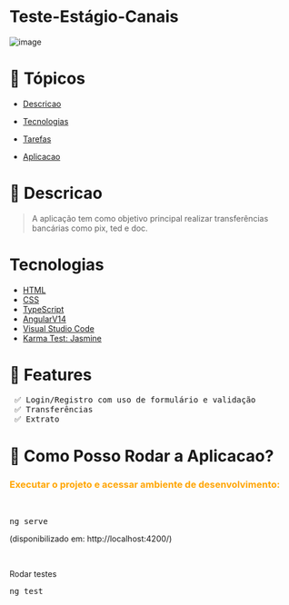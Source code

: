 <h1>Teste-Estágio-Canais</h1>

![image](https://lh3.googleusercontent.com/GFYvXUj9BnyLYGQkFMBl7uoNhqZ0d8dEn3ByySfBjSch1v1-Y2auO57uR4iVMwfCIWwJWGj0P9CDKlLl5bzmOXoHnRoKMPyepJ0aCSftVBr2MStbqw0tBPkgWJaxuJHcVyXOtr8uiB6mVuN_5IweOKSjrYZ21x3Y0sGA5v2cmFtHlSAa-49xySxbcRSyQEJNju-TnqXqsxujXS8vDfXFagXPajKoVTev50EixMLvAVBM0Yo3SaLf0ct_kbkpxc5i3WLYb_BYhSSYAdjwd3UM4K3xIX8t0W22FDYBrjGGbEjyPTN8k1-e4BLq_LpML_ZFAZMN0BWoRDJhbaMFks6V6mY9FNxMR5QKoIwnxHQr8SVxR_jmec9Ezi9kQa9uYn4qDOwcTpP5gE7b7Q6gfwfI3hsnGRbwQqPUD4_6aX55Gk9X0kWVLaOurYe7QG1uFqkvD7eEs3TOebICFu2QyPMKvIQANPU7Klaj8khb6XYRtsHN8yDTDMqm7C6OOHs7mngGRWgGxNNKZktC4h5QBGaShfKaiB9BW0jDuqnqAphdks9XwrxYIPfFbEXpZe8ks-uqMYC5sixeiDdDVWWOy6HeUhpYpDpECI68PwxSoKMsOiZ3ze6LgHOjxDiHh_aryD1izm681ouxKDzLG1RiDymqpTWOUB_IXGJCKkAx-GCTxtr4ZawXsG9_LDL-x6tqE0NE1QIvhDPkNOAgvCM-lErG7QK6AELEKcY1D8oBeUqu4T5lvgl8ma8nLJfdyw02UC78ryiFHd7BJol_dSrmFyNLYlUq4axjF-GLdcAeBmu43Oc62PFM14NZ9s0ERw0aaoMM4bA4Sj6QNkjzVvWJeBQmQIarMBiZnMeei-BglIfegORsoL6f5odnkky4zqT3EMSeVEfTR1lubxGTGdOe4HxbzOBG5rqhVTl-YFs9sPYeqRttmCwQ5A=w1896-h927-no?authuser=0)

# 📌 Tópicos

<!--ts-->

- [Descricao](#-Descricao)
- [Tecnologias](#-Tecnologias)
- [Tarefas](#-Features)
- [Aplicacao](#-Como-Posso-Rodar-a-Aplicacao?)
  
  <!--te-->

# 📄 Descricao

> A aplicação tem como objetivo principal realizar transferências bancárias como pix, ted e doc.

# Tecnologias

- [HTML](https://developer.mozilla.org/en-US/docs/Web/HTML)
- [CSS](https://developer.mozilla.org/pt-BR/docs/Web/CSS)
- [TypeScript](https://www.typescriptlang.org)
- [AngularV14](https://angular.io/)
- [Visual Studio Code](https://code.visualstudio.com/)
- [Karma Test: Jasmine](https://jasmine.github.io/)

# 🎯 Features

<pre>
 ✅ Login/Registro com uso de formulário e validação
 ✅ Transferências
 ✅ Extrato
</pre>

# 📑 Como Posso Rodar a Aplicacao?

<h3 style='color: orange'>Executar o projeto e acessar ambiente de desenvolvimento:</h3>
<br/>

<pre>ng serve
</pre>
(disponibilizado em: http://localhost:4200/)

<br/> 
<p>Rodar testes</p>
<pre>ng test</pre>
<br/>



